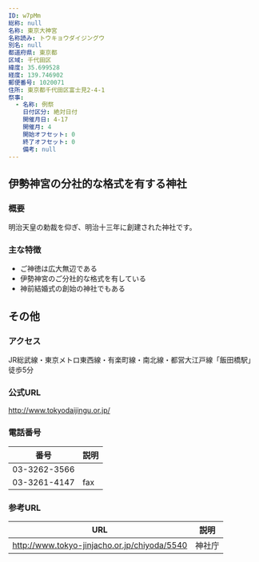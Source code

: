 ```yaml
---
ID: w7pMm
総称: null
名称: 東京大神宮
名称読み: トウキョウダイジングウ
別名: null
都道府県: 東京都
区域: 千代田区
緯度: 35.699528
経度: 139.746902
郵便番号: 1020071
住所: 東京都千代田区富士見2-4-1
祭事:
  - 名称: 例祭
    日付区分: 絶対日付
    開催月日: 4-17
    開催月: 4
    開始オフセット: 0
    終了オフセット: 0
    備考: null
---
```


## 伊勢神宮の分社的な格式を有する神社

### 概要

明治天皇の勅裁を仰ぎ、明治十三年に創建された神社です。

### 主な特徴

- ご神徳は広大無辺である
- 伊勢神宮のご分社的な格式を有している
- 神前結婚式の創始の神社でもある

## その他

### アクセス

JR総武線・東京メトロ東西線・有楽町線・南北線・都営大江戸線「飯田橋駅」　徒歩5分

### 公式URL

http://www.tokyodaijingu.or.jp/

### 電話番号

| 番号         | 説明 |
| ------------ | ---- |
| 03-3262-3566 |      |
| 03-3261-4147 | fax  |

### 参考URL

| URL                                          | 説明   |
| -------------------------------------------- | ------ |
| http://www.tokyo-jinjacho.or.jp/chiyoda/5540 | 神社庁 |
